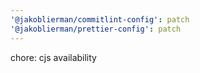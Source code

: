 ```yaml
---
'@jakoblierman/commitlint-config': patch
'@jakoblierman/prettier-config': patch
---
```


chore: cjs availability
